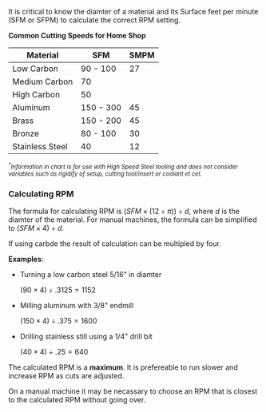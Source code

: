 It is critical to know the diamter of a material and its Surface feet per minute (SFM or SFPM) to calculate the correct RPM setting. 

**Common Cutting Speeds for Home Shop**

| Material        | SFM       | SMPM |
| --------------- | --------- | ---- |
| Low Carbon      | 90 - 100  | 27   |
| Medium Carbon   | 70        |      |
| High Carbon     | 50        |      |
| Aluminum        | 150 - 300 | 45   |
| Brass           | 150 - 200 | 45   |
| Bronze          | 80 - 100  | 30   |
| Stainless Steel | 40        | 12   |

<small><i><sup>*</sup>Information in chart is for use with High Speed Steel tooling and does not consider variables such as rigidify of setup, cutting tool/insert or coolant et cet.</i></small>


### Calculating RPM

The formula for calculating RPM is $(SFM\times(12\div\pi))\div d$, where $d$ is the diamter of the material.  For manual machines, the formula can be simplified to $(SFM \times 4) \div d$.  

If using carbde the result of calculation can be multipled by four. 

**Examples**:

- Turning a low carbon steel  5/16" in diamter
  
  $(90 \times 4) \div .3125 = 1152$
- Milling aluminum with 3/8" endmill 
 
  $(150 \times 4) \div .375 = 1600$
- Drilling stainless still using a 1/4" drill bit
    
    $(40 \times 4) \div .25 = 640$


The calculated RPM is a **maximum**. It is prefereable to run slower and increase RPM as cuts are adjusted. 

On a manual machine it may be necassary to choose an RPM that is closest to the calculated RPM without going over. 
